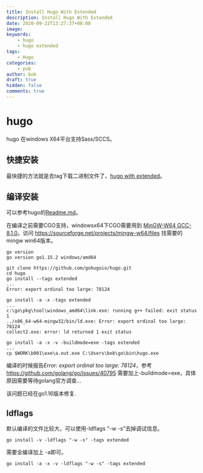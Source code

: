 ```yaml
---
title: Install Hugo With Extended
description: Install Hugo With Extended
date: 2020-09-22T13:27:37+08:00
image: 
keywords: 
    - hugo
    - hugo extended
tags: 
    - Hugo
categories: 
    - pub
author: bob
draft: true
hidden: false
comments: true
---
```


<!--more-->
# hugo

hugo 在windows X64平台支持Sass/SCCS。

## 快捷安装

最快捷的方法就是去tag下载二进制文件了，[hugo with extended](https://github.com/gohugoio/hugo/releases)。

## 编译安装

可以参考hugo的[Readme.md](https://github.com/gohugoio/hugo/blob/master/README.md)。

在编译之前需要CGO支持，windowsx64下CGO需要用到 [MinGW-W64 GCC-8.1.0](https://sourceforge.net/projects/mingw-w64/files/Toolchains%20targetting%20Win64/Personal%20Builds/mingw-builds/8.1.0/threads-win32/sjlj/x86_64-8.1.0-release-win32-sjlj-rt_v6-rev0.7z)。访问 <https://sourceforge.net/projects/mingw-w64/files> 找需要的mingw win64版本。

```shell
go version
go version go1.15.2 windows/amd64

git clone https://github.com/gohugoio/hugo.git
cd hugo
go install --tags extended
...
Error: export ordinal too large: 78124

go install -a -x -tags extended
...
c:\go\pkg\tool\windows_amd64\link.exe: running g++ failed: exit status 1
../x86_64-w64-mingw32/bin/ld.exe: Error: export ordinal too large: 78124
collect2.exe: error: ld returned 1 exit status

go install -a -x -v -buildmode=exe -tags extended
...
cp $WORK\b001\exe\a.out.exe C:\Users\bob\go\bin\hugo.exe
```

编译的时候报告*Error: export ordinal too large: 78124*，参考 <https://github.com/golang/go/issues/40795> 需要加上-buildmode=exe，具体原因需要等待golang官方调查...

该问题已经在go1.16版本修复.

## ldflags

默认编译的文件比较大，可以使用-ldflags "-w -s"去掉调试信息。

``` shell
go install -v -ldflags "-w -s" -tags extended
```

需要全编译加上 -a即可。
```shell 
go install -a -x -v -ldflags "-w -s" -tags extended
```
